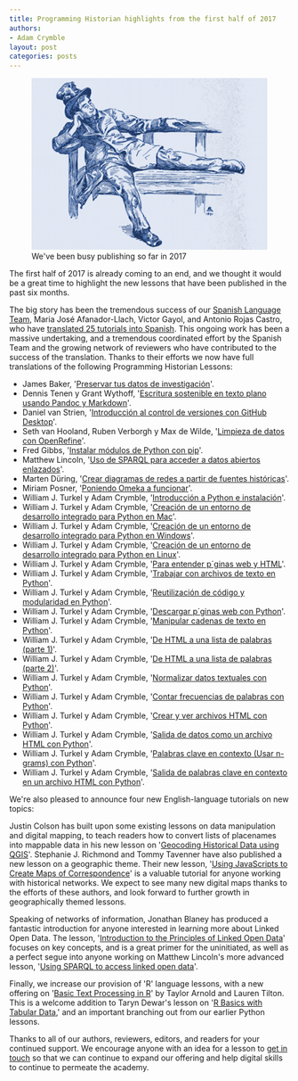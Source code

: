 ```yaml
---
title: Programming Historian highlights from the first half of 2017
authors: 
- Adam Crymble
layout: post
categories: posts 
---
```



<p><figure><img src="/images/blog/roundup2017a/roundup2017a.png" alt=""/><figcaption>
    We've been busy publishing so far in 2017</figcaption></figure></p>

The first half of 2017 is already coming to an end, and we thought it would be a great time to highlight the new lessons that have been published in the past six months.

The big story has been the tremendous success of our [Spanish Language Team](/posts/announcing-new-team-spanish-language-editors), Maria Jos&eacute; Afanador-Llach, Victor Gayol, and Antonio Rojas Castro, who have [translated 25 tutorials into Spanish](/es/lecciones/). This ongoing work has been a massive undertaking, and a tremendous coordinated effort by the Spanish Team and the growing network of reviewers who have contributed to the success of the translation. Thanks to their efforts we now have full translations of the following Programming Historian Lessons:

* James Baker, '[Preservar tus datos de investigaci&oacute;n](/es/lecciones/preservar-datos-de-investigacion)'.
* Dennis Tenen y Grant Wythoff, '[Escritura sostenible en texto plano usando Pandoc y Markdown](/es/lecciones/escritura-sostenible-usando-pandoc-y-markdown)'.
* Daniel van Strien, '[Introducci&oacute;n al control de versiones con GitHub Desktop](/es/lecciones/introduccion-control-versiones-github-desktop)'.
* Seth van Hooland, Ruben Verborgh y Max de Wilde, '[Limpieza de datos con OpenRefine](/es/lecciones/limpieza-de-datos-con-OpenRefine)'.
* Fred Gibbs, '[Instalar m&oacute;dulos de Python con pip](/es/lecciones/instalar-modulos-python-pip)'.
* Matthew Lincoln, '[Uso de SPARQL para acceder a datos abiertos enlazados](/es/lecciones/sparql-datos-abiertos-enlazados)'.
* Marten D&uuml;ring, '[Crear diagramas de redes a partir de fuentes hist&oacute;ricas](/es/lecciones/creando-diagramas-de-redes-desde-fuentes-historicas)'.
* Miriam Posner, '[Poniendo Omeka a funcionar](/es/lecciones/poniendo-omeka-a-funcionar)'.
* William J. Turkel y Adam Crymble, '[Introducci&oacute;n a Python e instalaci&oacute;n](/es/lecciones/introduccion-e-instalacion)'.
* William J. Turkel y Adam Crymble, '[Creaci&oacute;n de un entorno de desarrollo integrado para Python en Mac](/es/lecciones/instalacion-mac)'.
* William J. Turkel y Adam Crymble, '[Creaci&oacute;n de un entorno de desarrollo integrado para Python en Windows](/es/lecciones/instalacion-windows)'.
* William J. Turkel y Adam Crymble, '[Creaci&oacute;n de un entorno de desarrollo integrado para Python en Linux](/es/lecciones/instalacion-linux)'.
* William J. Turkel y Adam Crymble, '[Para entender p&acute;ginas web y HTML](/es/lecciones/ver-archivos-html)'.
* William J. Turkel y Adam Crymble, '[Trabajar con archivos de texto en Python](/es/lecciones/trabajar-con-archivos-de-texto)'.
* William J. Turkel y Adam Crymble, '[Reutilizaci&oacute;n de c&oacute;digo y modularidad en Python](/es/lecciones/reutilizacion-de-codigo-y-modularidad)'.
* William J. Turkel y Adam Crymble, '[Descargar p&acute;ginas web con Python](/es/lecciones/trabajar-con-paginas-web)'.
* William J. Turkel y Adam Crymble, '[Manipular cadenas de texto en Python](/es/lecciones/manipular-cadenas-de-caracteres-en-python)'.
* William J. Turkel y Adam Crymble, '[De HTML a una lista de palabras (parte 1)](/es/lecciones/de-html-a-lista-de-palabras-1)'.
* William J. Turkel y Adam Crymble, '[De HTML a una lista de palabras (parte 2)](/es/lecciones/de-html-a-lista-de-palabras-2)'.
* William J. Turkel y Adam Crymble, '[Normalizar datos textuales con Python](/es/lecciones/normalizar-datos)'.
* William J. Turkel y Adam Crymble, '[Contar frecuencias de palabras con Python](/es/lecciones/contar-frecuencias)'.
* William J. Turkel y Adam Crymble, '[Crear y ver archivos HTML con Python](/es/lecciones/crear-y-ver-archivos-html-con-python)'.
* William J. Turkel y Adam Crymble, '[Salida de datos como un archivo HTML con Python](/es/lecciones/salida-de-datos-como-archivo-html)'.
* William J. Turkel y Adam Crymble, '[Palabras clave en contexto (Usar n-grams) con Python](/es/lecciones/palabras-clave-en-contexto-n-grams)'.
* William J. Turkel y Adam Crymble, '[Salida de palabras clave en contexto en un archivo HTML con Python](/es/lecciones/salida-palabras-clave-contexto-ngrams)'.

We're also pleased to announce four new English-language tutorials on new topics:

Justin Colson has built upon some existing lessons on data manipulation and digital mapping, to teach readers how to convert lists of placenames into mappable data in his new lesson on '[Geocoding Historical Data using QGIS](/lessons/geocoding-qgis)'. Stephanie J. Richmond and Tommy Tavenner have also published a new lesson on a geographic theme. Their new lesson, '[Using JavaScripts to Create Maps of Correspondence](/lessons/using-javascript-to-create-maps)' is a valuable tutorial for anyone working with historical networks. We expect to see many new digital maps thanks to the efforts of these authors, and look forward to further growth in geographically themed lessons.

Speaking of networks of information, Jonathan Blaney has produced a fantastic introduction for anyone interested in learning more about Linked Open Data. The lesson, '[Introduction to the Principles of Linked Open Data](/lessons/intro-to-linked-data)' focuses on key concepts, and is a great primer for the uninitiated, as well as a perfect segue into anyone working on Matthew Lincoln's more advanced lesson, '[Using SPARQL to access linked open data](/lessons/graph-databases-and-SPARQL)'.

Finally, we increase our provision of 'R' language lessons, with a new offering on '[Basic Text Processing in R](/lessons/basic-text-processing-in-r)' by Taylor Arnold and Lauren Tilton. This is a welcome addition to Taryn Dewar's lesson on '[R Basics with Tabular Data](/lessons/r-basics-with-tabular-data),' and an important branching out from our earlier Python lessons.

Thanks to all of our authors, reviewers, editors, and readers for your continued support. We encourage anyone with an idea for a lesson to [get in touch](/author-guidelines) so that we can continue to expand our offering and help digital skills to continue to permeate the academy.
